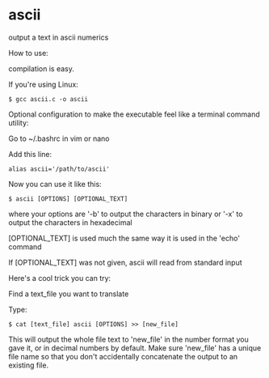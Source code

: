 # ascii
output a text in ascii numerics

How to use:




compilation is easy.


If you're using Linux:

    $ gcc ascii.c -o ascii
 





 

Optional configuration to make the executable feel like a terminal command utility:

  Go to ~/.bashrc in vim or nano
  
  Add this line:
  
    alias ascii='/path/to/ascii'
  
  Now you can use it like this:
  
    $ ascii [OPTIONS] [OPTIONAL_TEXT]

where your options are '-b' to output the characters in binary
    or '-x' to output the characters in hexadecimal
    
[OPTIONAL_TEXT] is used much the same way it is used in the 'echo' command

If [OPTIONAL_TEXT] was not given, ascii will read from standard input

Here's a cool trick you can try:

Find a text_file you want to translate

Type:

    $ cat [text_file] ascii [OPTIONS] >> [new_file]

This will output the whole file text to 'new_file' in the number format you gave it,
or in decimal numbers by default. Make sure 'new_file' has a unique file name so that you
don't accidentally concatenate the output to an existing file.




